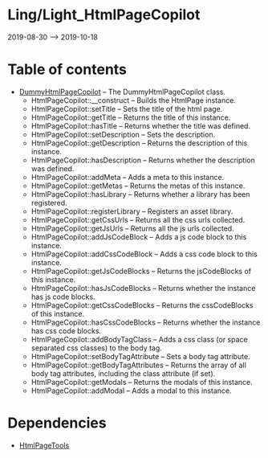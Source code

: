 Ling/Light_HtmlPageCopilot
================
2019-08-30 --> 2019-10-18




Table of contents
===========

- [DummyHtmlPageCopilot](https://github.com/lingtalfi/Light_HtmlPageCopilot/blob/master/doc/api/Ling/Light_HtmlPageCopilot/Dependency/DummyHtmlPageCopilot.md) &ndash; The DummyHtmlPageCopilot class.
    - HtmlPageCopilot::__construct &ndash; Builds the HtmlPage instance.
    - HtmlPageCopilot::setTitle &ndash; Sets the title of the html page.
    - HtmlPageCopilot::getTitle &ndash; Returns the title of this instance.
    - HtmlPageCopilot::hasTitle &ndash; Returns whether the title was defined.
    - HtmlPageCopilot::setDescription &ndash; Sets the description.
    - HtmlPageCopilot::getDescription &ndash; Returns the description of this instance.
    - HtmlPageCopilot::hasDescription &ndash; Returns whether the description was defined.
    - HtmlPageCopilot::addMeta &ndash; Adds a meta to this instance.
    - HtmlPageCopilot::getMetas &ndash; Returns the metas of this instance.
    - HtmlPageCopilot::hasLibrary &ndash; Returns whether a library has been registered.
    - HtmlPageCopilot::registerLibrary &ndash; Registers an asset library.
    - HtmlPageCopilot::getCssUrls &ndash; Returns all the css urls collected.
    - HtmlPageCopilot::getJsUrls &ndash; Returns all the js urls collected.
    - HtmlPageCopilot::addJsCodeBlock &ndash; Adds a js code block to this instance.
    - HtmlPageCopilot::addCssCodeBlock &ndash; Adds a css code block to this instance.
    - HtmlPageCopilot::getJsCodeBlocks &ndash; Returns the jsCodeBlocks of this instance.
    - HtmlPageCopilot::hasJsCodeBlocks &ndash; Returns whether the instance has js code blocks.
    - HtmlPageCopilot::getCssCodeBlocks &ndash; Returns the cssCodeBlocks of this instance.
    - HtmlPageCopilot::hasCssCodeBlocks &ndash; Returns whether the instance has css code blocks.
    - HtmlPageCopilot::addBodyTagClass &ndash; Adds a css class (or space separated css classes) to the body tag.
    - HtmlPageCopilot::setBodyTagAttribute &ndash; Sets a body tag attribute.
    - HtmlPageCopilot::getBodyTagAttributes &ndash; Returns the array of all body tag attributes, including the class attribute (if set).
    - HtmlPageCopilot::getModals &ndash; Returns the modals of this instance.
    - HtmlPageCopilot::addModal &ndash; Adds a modal to this instance.


Dependencies
============
- [HtmlPageTools](https://github.com/lingtalfi/HtmlPageTools)


